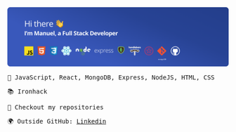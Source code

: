 <img src="https://raw.githubusercontent.com/manucaralmo/manucaralmo/main/portada-v2.png">
<samp>
<p>🚀  JavaScript, React, MongoDB, Express, NodeJS, HTML, CSS</p>
<p>📚  Ironhack</p>
<p>👀  Checkout my repositories</p>
<p>🌍  Outside GitHub: <a href="https://www.linkedin.com/in/manuel-carrillo-almoguera/">Linkedin</a>
